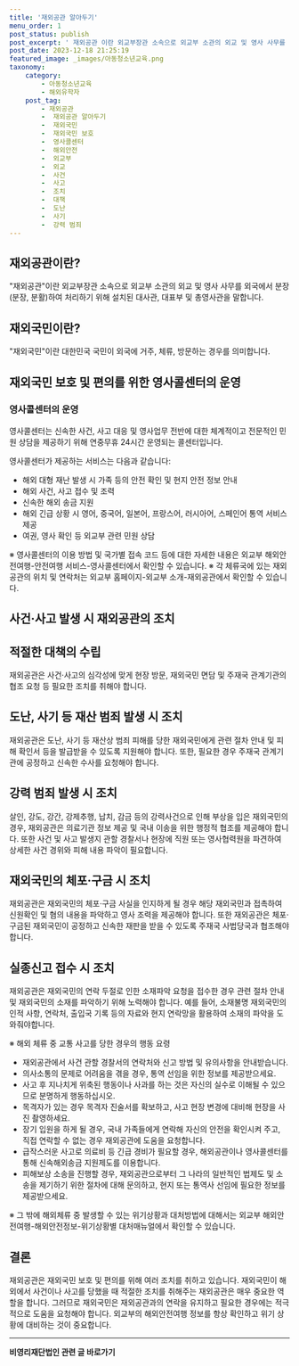 ```yaml
---
title: '재외공관 알아두기'
menu_order: 1
post_status: publish
post_excerpt: ' 재외공관 이란 외교부장관 소속으로 외교부 소관의 외교 및 영사 사무를 외국에서 분장 분장, 분활 하여 처리하기 위해 설치된 대사관, 대표부 및 총영사관을 말합니다.'
post_date: 2023-12-18 21:25:19
featured_image: _images/아동청소년교육.png
taxonomy:
    category:
        - 아동청소년교육
        - 해외유학자
    post_tag:
        - 재외공관
        -  재외공관 알아두기
        -  재외국민
        -  재외국민 보호
        -  영사콜센터
        -  해외안전
        -  외교부
        -  외교
        -  사건
        -  사고
        -  조치
        -  대책
        -  도난
        -  사기
        -  강력 범죄
---
```



## 재외공관이란?
"재외공관"이란 외교부장관 소속으로 외교부 소관의 외교 및 영사 사무를 외국에서 분장(분장, 분활)하여 처리하기 위해 설치된 대사관, 대표부 및 총영사관을 말합니다.

## 재외국민이란?
"재외국민"이란 대한민국 국민이 외국에 거주, 체류, 방문하는 경우를 의미합니다.

## 재외국민 보호 및 편의를 위한 영사콜센터의 운영

### 영사콜센터의 운영
영사콜센터는 신속한 사건, 사고 대응 및 영사업무 전반에 대한 체계적이고 전문적인 민원 상담을 제공하기 위해 연중무휴 24시간 운영되는 콜센터입니다.

영사콜센터가 제공하는 서비스는 다음과 같습니다:
- 해외 대형 재난 발생 시 가족 등의 안전 확인 및 현지 안전 정보 안내
- 해외 사건, 사고 접수 및 조력
- 신속한 해외 송금 지원
- 해외 긴급 상황 시 영어, 중국어, 일본어, 프랑스어, 러시아어, 스페인어 통역 서비스 제공
- 여권, 영사 확인 등 외교부 관련 민원 상담

※ 영사콜센터의 이용 방법 및 국가별 접속 코드 등에 대한 자세한 내용은 외교부 해외안전여행-안전여행 서비스-영사콜센터에서 확인할 수 있습니다.
※ 각 체류국에 있는 재외공관의 위치 및 연락처는 외교부 홈페이지-외교부 소개-재외공관에서 확인할 수 있습니다.

## 사건·사고 발생 시 재외공관의 조치

## 적절한 대책의 수립
재외공관은 사건·사고의 심각성에 맞게 현장 방문, 재외국민 면담 및 주재국 관계기관의 협조 요청 등 필요한 조치를 취해야 합니다.

## 도난, 사기 등 재산 범죄 발생 시 조치
재외공관은 도난, 사기 등 재산상 범죄 피해를 당한 재외국민에게 관련 절차 안내 및 피해 확인서 등을 발급받을 수 있도록 지원해야 합니다. 또한, 필요한 경우 주재국 관계기관에 공정하고 신속한 수사를 요청해야 합니다.

## 강력 범죄 발생 시 조치
살인, 강도, 강간, 강제추행, 납치, 감금 등의 강력사건으로 인해 부상을 입은 재외국민의 경우, 재외공관은 의료기관 정보 제공 및 국내 이송을 위한 행정적 협조를 제공해야 합니다. 또한 사건 및 사고 발생지 관할 경찰서나 현장에 직원 또는 영사협력원을 파견하여 상세한 사건 경위와 피해 내용 파악이 필요합니다.

## 재외국민의 체포·구금 시 조치
재외공관은 재외국민의 체포·구금 사실을 인지하게 될 경우 해당 재외국민과 접촉하여 신원확인 및 혐의 내용을 파악하고 영사 조력을 제공해야 합니다. 또한 재외공관은 체포·구금된 재외국민이 공정하고 신속한 재판을 받을 수 있도록 주재국 사법당국과 협조해야 합니다.

## 실종신고 접수 시 조치
재외공관은 재외국민의 연락 두절로 인한 소재파악 요청을 접수한 경우 관련 절차 안내 및 재외국민의 소재를 파악하기 위해 노력해야 합니다. 예를 들어, 소재불명 재외국민의 인적 사항, 연락처, 출입국 기록 등의 자료와 현지 연락망을 활용하여 소재의 파악을 도와줘야합니다.

※ 해외 체류 중 교통 사고를 당한 경우의 행동 요령
- 재외공관에서 사건 관할 경찰서의 연락처와 신고 방법 및 유의사항을 안내받습니다.
- 의사소통의 문제로 어려움을 겪을 경우, 통역 선임을 위한 정보를 제공받으세요.
- 사고 후 지나치게 위축된 행동이나 사과를 하는 것은 자신의 실수로 이해될 수 있으므로 분명하게 행동하십시오.
- 목격자가 있는 경우 목격자 진술서를 확보하고, 사고 현장 변경에 대비해 현장을 사진 촬영하세요.
- 장기 입원을 하게 될 경우, 국내 가족들에게 연락해 자신의 안전을 확인시켜 주고, 직접 연락할 수 없는 경우 재외공관에 도움을 요청합니다.
- 급작스러운 사고로 의료비 등 긴급 경비가 필요할 경우, 해외공관이나 영사콜센터를 통해 신속해외송금 지원제도를 이용합니다.
- 피해보상 소송을 진행할 경우, 재외공관으로부터 그 나라의 일반적인 법제도 및 소송을 제기하기 위한 절차에 대해 문의하고, 현지 또는 통역사 선임에 필요한 정보를 제공받으세요.

※ 그 밖에 해외체류 중 발생할 수 있는 위기상황과 대처방법에 대해서는 외교부 해외안전여행-해외안전정보-위기상황별 대처매뉴얼에서 확인할 수 있습니다.

## 결론
재외공관은 재외국민 보호 및 편의를 위해 여러 조치를 취하고 있습니다. 재외국민이 해외에서 사건이나 사고를 당했을 때 적절한 조치를 취해주는 재외공관은 매우 중요한 역할을 합니다. 그러므로 재외국민은 재외공관과의 연락을 유지하고 필요한 경우에는 적극적으로 도움을 요청해야 합니다. 외교부의 해외안전여행 정보를 항상 확인하고 위기 상황에 대비하는 것이 중요합니다.
<!-- wp:separator -->
<hr class="wp-block-separator has-alpha-channel-opacity"/>
<!-- /wp:separator -->

<!-- wp:group {"backgroundColor":"base","layout":{"type":"constrained"}} -->
<div class="wp-block-group has-base-background-color has-background"><!-- wp:paragraph {"align":"center","fontSize":"medium"} -->
<p class="has-text-align-center has-large-font-size"><strong>비영리재단법인 관련 글 바로가기</strong></p>
<!-- /wp:paragraph -->


<!-- wp:latest-posts
{"categories":[{"id":27278,"count":19,"description":"","link":"https://uknowlaw.com/category/%eb%b9%84%ec%98%81%eb%a6%ac%ec%9e%ac%eb%8b%a8%eb%b2%95%ec%9d%b8/","name":"비영리재단법인","slug":"비영리재단법인","taxonomy":"category","parent":0,"meta":[],"_links":{"self":[{"href":"https://uknowlaw.com/wp-json/wp/v2/categories/27278"}],"collection":[{"href":"https://uknowlaw.com/wp-json/wp/v2/categories"}],"about":[{"href":"https://uknowlaw.com/wp-json/wp/v2/taxonomies/category"}],"wp:post_type":[{"href":"https://uknowlaw.com/wp-json/wp/v2/posts?categories=27278"}],"curies":[{"name":"wp","href":"https://api.w.org/{rel}","templated":true}]}}],"postsToShow":100,"excerptLength":28,"postLayout":"grid","columns":2,"featuredImageAlign":"left","featuredImageSizeSlug":"large","fontSize":"small"} /--></div>
<!-- /wp:group -->
